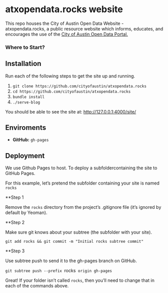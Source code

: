 # atxopendata.rocks website

This repo houses the City of Austin Open Data Website - atxopendata.rocks, a public resource website which informs, educates, and encourages the use of the [City of Austin Open Data Portal.](http://data.austintexas.gov)

### Where to Start? 

## Installation

Run each of the following steps to get the site up and running.

1. `git clone https://github.com/cityofaustin/atxopendata.rocks`
2. `cd https://github.com/cityofaustin/atxopendata.rocks`
3. `bundle install`
4. `./serve-blog`

You should be able to see the site at: http://127.0.0.1:4000/site/

## Enviroments

- **GitHub:** `gh-pages`


## Deployment 
We use Github Pages to host. To deploy a subfoldercontaining the site to GitHub Pages.

For this example, let’s pretend the subfolder containing your site is named `rocks`

**Step 1

Remove the `rocks` directory from the project’s .gitignore file (it’s ignored by default by Yeoman).

**Step 2

Make sure git knows about your subtree (the subfolder with your site).

`git add rocks && git commit -m "Initial rocks subtree commit"`

**Step 3

Use subtree push to send it to the gh-pages branch on GitHub.

`git subtree push --prefix `rocks` origin gh-pages`

Great! If your folder isn’t called `rocks`, then you’ll need to change that in each of the commands above.

